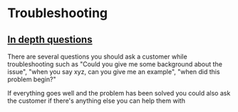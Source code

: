 # Troubleshooting
## [In depth questions](https://surveysparrow.com/blog/probing-questions-customer-service/)

There are several questions you should ask a customer while troubleshooting such as "Could you give me some background about the issue", 
"when you say xyz, can you give me an example", "when did this problem begin?"

If everything goes well and the problem has been solved you could also ask the customer if there's anything else you can help them with

